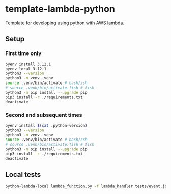 # template-lambda-python
Template for developing using python with AWS lambda.

## Setup

### First time only

```sh
pyenv install 3.12.1
pyenv local 3.12.1
python3 --version
python3 -m venv .venv
source .venv/bin/activate # bash/zsh
# source .venb/bin/activate.fish # fish
python3 -m pip install --upgrade pip
pip3 install -r ./requirements.txt
deactivate
```

### Second and subsequent times

```sh
pyenv install $(cat .python-version)
python3 --version
python3 -m venv .venv
source .venv/bin/activate # bash/zsh
# source .venb/bin/activate.fish # fish
python3 -m pip install --upgrade pip
pip3 install -r ./requirements.txt
deactivate
```

## Local tests

```sh
python-lambda-local lambda_function.py -f lambda_handler tests/event.json
```